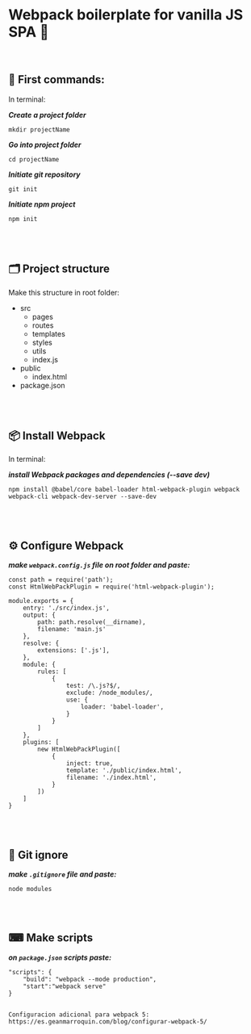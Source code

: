 # Webpack boilerplate for vanilla JS SPA 🎇

<br>

## 🧮 First commands:
In terminal:

***Create a project folder***

    mkdir projectName

***Go into project folder***

    cd projectName

***Initiate git repository***

    git init

***Initiate npm project***

    npm init

<br><br>

## 🗂 Project structure
Make this structure in root folder:
* src
	* pages
	* routes
	* templates
	* styles
	* utils
	* index.js
* public
	* index.html
* package.json

<br><br>

## 📦 Install Webpack
In terminal:

***install Webpack packages and dependencies (--save dev)***

    npm install @babel/core babel-loader html-webpack-plugin webpack webpack-cli webpack-dev-server --save-dev

<br><br>

## ⚙ Configure Webpack

 ***make `webpack.config.js` file on root folder and paste:***
  
 
    const path = require('path');
    const HtmlWebPackPlugin = require('html-webpack-plugin');
    
    module.exports = {
	    entry: './src/index.js',
	    output: {
		    path: path.resolve(__dirname),
		    filename: 'main.js'
	    },
	    resolve: {
		    extensions: ['.js'],
	    },
	    module: {
		    rules: [
			    {
				    test: /\.js?$/,
				    exclude: /node_modules/,
				    use: {
					    loader: 'babel-loader',
				    }
			    }
		    ]
	    },
	    plugins: [
		    new HtmlWebPackPlugin([
			    {
				    inject: true,
				    template: './public/index.html',
				    filename: './index.html',  
			    }
		    ])
	    ]
    }


<br><br>

## 🛑 Git ignore
***make `.gitignore` file and paste:***

    node modules

<br><br>

## ⌨ Make scripts
***on `package.json` scripts paste:***

    "scripts": {
	    "build": "webpack --mode production",
	    "start":"webpack serve"
    }
    
    
    Configuracion adicional para webpack 5:
    https://es.geanmarroquin.com/blog/configurar-webpack-5/
